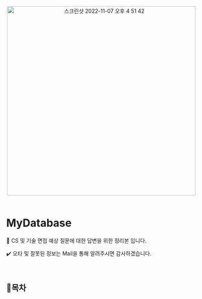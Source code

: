 <div align="center">
  
<img width="500" alt="스크린샷 2022-11-07 오후 4 51 42" src="https://user-images.githubusercontent.com/81874493/225831652-6308abd0-e0ce-4723-afc7-2d5a7f07e8a4.jpg">

</div>

<br>
	
# MyDatabase

📝 CS 및 기술 면접 예상 질문에 대한 답변을 위한 정리본 입니다.

✔️ 오타 및 잘못된 정보는 Mail을 통해 알려주시면 감사하겠습니다.

<br>

## 📃목차


